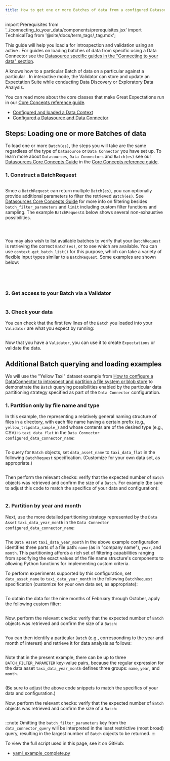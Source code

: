 ```yaml
---
title: How to get one or more Batches of data from a configured Datasource
---
```

import Prerequisites from '../connecting_to_your_data/components/prerequisites.jsx'
import TechnicalTag from '@site/docs/term_tags/_tag.mdx';

This guide will help you load a <TechnicalTag tag="batch" text="Batch" /> for introspection and validation using an active <TechnicalTag tag="data_connector" text="Data Connector" />. For guides on loading batches of data from specific <TechnicalTag tag="datasource" text="Datasources" /> using a Data Connector see the [Datasource specific guides in the "Connecting to your data" section](./index.md).

A <TechnicalTag tag="validator" text="Validator" /> knows how to <TechnicalTag tag="validation" text="Validate" /> a particular Batch of data on a particular <TechnicalTag tag="execution_engine" text="Execution Engine" /> against a particular <TechnicalTag tag="expectation_suite" text="Expectation Suite" />. In interactive mode, the Validator can store and update an Expectation Suite while conducting Data Discovery or Exploratory Data Analysis.

You can read more about the core classes that make Great Expectations run in our [Core Concepts reference guide](../../reference/core_concepts.md).

<Prerequisites>

- [Configured and loaded a Data Context](../../tutorials/getting_started/tutorial_setup.md)
- [Configured a Datasource and Data Connector](../../reference/datasources.md)
  
</Prerequisites>

## Steps: Loading one or more Batches of data

To load one or more `Batch(es)`, the steps you will take are the same regardless of the type of `Datasource` or `Data Connector` you have set up. To learn more about `Datasources`, `Data Connectors` and `Batch(es)` see our [Datasources Core Concepts Guide](../../reference/datasources.md) in the [Core Concepts reference guide](../../reference/core_concepts.md). 

### 1. Construct a BatchRequest

```python file=../../../tests/integration/docusaurus/connecting_to_your_data/how_to_get_one_or_more_batches_of_data_from_a_configured_datasource.py#L39-L44
```

Since a `BatchRequest` can return multiple `Batch(es)`, you can optionally provide additional parameters to filter the retrieved `Batch(es)`. See [Datasources Core Concepts Guide](../../reference/datasources.md) for more info on filtering besides `batch_filter_parameters` and `limit` including custom filter functions and sampling. The example `BatchRequest`s below shows several non-exhaustive possibilities. 

```python file=../../../tests/integration/docusaurus/connecting_to_your_data/how_to_get_one_or_more_batches_of_data_from_a_configured_datasource.py#L61-L71
```

```python file=../../../tests/integration/docusaurus/connecting_to_your_data/how_to_get_one_or_more_batches_of_data_from_a_configured_datasource.py#L75-L89
```

```python file=../../../tests/integration/docusaurus/connecting_to_your_data/how_to_get_one_or_more_batches_of_data_from_a_configured_datasource.py#L94-L104
```

You may also wish to list available batches to verify that your `BatchRequest` is retrieving the correct `Batch(es)`, or to see which are available. You can use `context.get_batch_list()` for this purpose, which can take a variety of flexible input types similar to a `BatchRequest`. Some examples are shown below:

```python file=../../../tests/integration/docusaurus/connecting_to_your_data/how_to_get_one_or_more_batches_of_data_from_a_configured_datasource.py#L109-L114
```
```python file=../../../tests/integration/docusaurus/connecting_to_your_data/how_to_get_one_or_more_batches_of_data_from_a_configured_datasource.py#L117-L118
```

```python file=../../../tests/integration/docusaurus/connecting_to_your_data/how_to_get_one_or_more_batches_of_data_from_a_configured_datasource.py#L121-L127
```

```python file=../../../tests/integration/docusaurus/connecting_to_your_data/how_to_get_one_or_more_batches_of_data_from_a_configured_datasource.py#L136-L142
```

### 2. Get access to your Batch via a Validator

```python file=../../../tests/integration/docusaurus/connecting_to_your_data/how_to_get_one_or_more_batches_of_data_from_a_configured_datasource.py#L147-L154
```

### 3. Check your data

You can check that the first few lines of the `Batch` you loaded into your `Validator` are what you expect by running:

```python file=../../../tests/integration/docusaurus/connecting_to_your_data/how_to_get_one_or_more_batches_of_data_from_a_configured_datasource.py#L156
```

Now that you have a `Validator`, you can use it to create `Expectations` or validate the data.

## Additional Batch querying and loading examples 

We will use the "Yellow Taxi" dataset example from
[How to configure a DataConnector to introspect and partition a file system or blob store](./how_to_configure_a_dataconnector_to_introspect_and_partition_a_file_system_or_blob_store.md)
to demonstrate the `Batch` querying possibilities enabled by the particular data partitioning strategy specified as part
of the `Data Connector` configuration.

### 1. Partition only by file name and type

In this example, the <TechnicalTag tag="data_asset" text="Data Asset" /> representing a relatively general naming structure of files in a directory, with
each file name having a certain prefix (e.g., `yellow_tripdata_sample_`) and whose contents are of the desired type
(e.g., CSV) is `taxi_data_flat` in the `Data Connector` `configured_data_connector_name`:

```python file=../../../tests/integration/docusaurus/connecting_to_your_data/how_to_introspect_and_partition_your_data/files/yaml_example_complete.py#L27-L40
```

To query for `Batch` objects, set `data_asset_name` to `taxi_data_flat` in the following `BatchRequest`
specification. (Customize for your own data set, as appropriate.)

```python file=../../../tests/integration/docusaurus/connecting_to_your_data/how_to_introspect_and_partition_your_data/files/yaml_example_complete.py#L92-L96
```

Then perform the relevant checks: verify that the expected number of `Batch` objects was retrieved and confirm the
size of a `Batch`.  For example (be sure to adjust this code to match the specifics of your data and configuration):

```python file=../../../tests/integration/docusaurus/connecting_to_your_data/how_to_introspect_and_partition_your_data/files/yaml_example_complete.py#L102-L104
```

### 2. Partition by year and month

Next, use the more detailed partitioning strategy represented by the `Data Asset` `taxi_data_year_month` in the
`Data Connector` `configured_data_connector_name`:

```python file=../../../tests/integration/docusaurus/connecting_to_your_data/how_to_introspect_and_partition_your_data/files/yaml_example_complete.py#L27-L47
```

The `Data Asset` `taxi_data_year_month` in the above example configuration identifies three parts of a file path:
`name` (as in "company name"), `year`, and `month`.  This partitioning affords a rich set of filtering capabilities
ranging from specifying the exact values of the file name structure's components to allowing Python functions for
implementing custom criteria.

To perform experiments supported by this configuration, set `data_asset_name` to `taxi_data_year_month` in the
following `BatchRequest` specification (customize for your own data set, as appropriate):

```python file=../../../tests/integration/docusaurus/connecting_to_your_data/how_to_introspect_and_partition_your_data/files/yaml_example_complete.py#L108-L113
```

To obtain the data for the nine months of February through October, apply the following custom filter:

```python file=../../../tests/integration/docusaurus/connecting_to_your_data/how_to_introspect_and_partition_your_data/files/yaml_example_complete.py#L118-L121
```

Now, perform the relevant checks: verify that the expected number of `Batch` objects was retrieved and confirm the
size of a `Batch`:

```python file=../../../tests/integration/docusaurus/connecting_to_your_data/how_to_introspect_and_partition_your_data/files/yaml_example_complete.py#L123-L125
```

You can then identify a particular `Batch` (e.g., corresponding to the year and month of interest) and retrieve it
for data analysis as follows:

```python file=../../../tests/integration/docusaurus/connecting_to_your_data/how_to_introspect_and_partition_your_data/files/yaml_example_complete.py#L129-L140
```

Note that in the present example, there can be up to three `BATCH_FILTER_PARAMETER` key-value pairs, because the
regular expression for the data asset `taxi_data_year_month` defines three groups: `name`, `year`, and `month`.

```python file=../../../tests/integration/docusaurus/connecting_to_your_data/how_to_introspect_and_partition_your_data/files/yaml_example_complete.py#L145-L148
```

(Be sure to adjust the above code snippets to match the specifics of your data and configuration.)

Now, perform the relevant checks: verify that the expected number of `Batch` objects was retrieved and confirm the
size of a `Batch`:

```python file=../../../tests/integration/docusaurus/connecting_to_your_data/how_to_introspect_and_partition_your_data/files/yaml_example_complete.py#L150-L152
```

:::note
Omitting the `batch_filter_parameters` key from the `data_connector_query` will be interpreted in the least restrictive
(most broad) query, resulting in the largest number of `Batch` objects to be returned.
:::


To view the full script used in this page, see it on GitHub:

- [yaml_example_complete.py](https://github.com/great-expectations/great_expectations/blob/develop/tests/integration/docusaurus/connecting_to_your_data/how_to_introspect_and_partition_your_data/files/yaml_example_complete.py)
